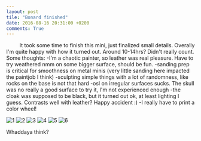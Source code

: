 ```yaml
---
layout: post
tile: "Bonard finished"
date: 2016-08-16 20:31:00 +0200
comments: True
---
```



&nbsp;&nbsp;&nbsp;&nbsp;&nbsp;&nbsp;&nbsp;&nbsp;
It took some time to finish this mini, just finalized small details. Overally I'm quite happy with how it turned out. Around 10-14hrs? Didn't really count. Some thoughts:
-I'm a chaotic painter, so leather was real pleasure. Have to try weathered nmm on some bigger surface, should be fun.
-sanding prep is critical for smoothness on metal minis (very little sanding here impacted the paintjob I think)
-sculpting simple things with a lot of randomness, like rocks on the base is not that hard
-osl on irregular surfaces sucks. The skull was no really a good surface to try it, I'm not experienced enough
-the cloak was supposed to be black, but it turned out ok, at least lighting I guess. Contrasts well with leather? Happy accident :)
-I really have to print a color wheel!

![1](http://drive.google.com/uc?export=view&id=0B8W6Bk6dW7caZUI5Z0ExZ2t3N1U)
![2](http://drive.google.com/uc?export=view&id=0B8W6Bk6dW7caUFdwRWdLM1RoVVk)
![3](http://drive.google.com/uc?export=view&id=0B8W6Bk6dW7caUWFISzNoUTVHRDg)
![4](http://drive.google.com/uc?export=view&id=0B8W6Bk6dW7caSG9qWThTc28tV1U)
![5](http://drive.google.com/uc?export=view&id=0B8W6Bk6dW7cabE5BZXZ5ZktRbDA)
![6](http://drive.google.com/uc?export=view&id=0B8W6Bk6dW7caZy14Nm55ZUplN3M)


Whaddaya think?
